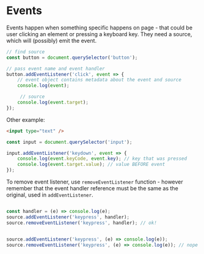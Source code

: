 # Events

Events happen when something specific happens on page - that could be user clicking an element or pressing a keyboard key. They need a source, which will (possibly) emit the event.

```javascript
// find source
const button = document.querySelector('button');

// pass event name and event handler
button.addEventListener('click', event => {
	// event object contains metadata about the event and source
	console.log(event);

	 // source
	console.log(event.target);
});
```

Other example:

```html
<input type="text" />
```

```javascript
const input = document.querySelector('input');

input.addEventListener('keydown', event => {
	console.log(event.keyCode, event.key); // key that was pressed
	console.log(event.target.value); // value BEFORE event
});
```

To remove event listener, use `removeEventListener` function - however remember that the event handler reference must be the same as the original, used in `addEventListener`.

```javascript

const handler = (e) => console.log(e);
source.addEventListener('keypress', handler);
source.removeEventListener('keypress', handler); // ok!


source.addEventListener('keypress', (e) => console.log(e));
source.removeEventListener('keypress', (e) => console.log(e)); // nope

```
